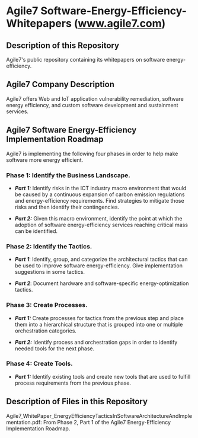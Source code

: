 # Agile7 Software-Energy-Efficiency-Whitepapers (www.agile7.com)

Description of this Repository
------------------------------
Agile7's public repository containing its whitepapers on software energy-efficiency.

Agile7 Company Description
-------------------------
Agile7 offers Web and IoT application vulnerability remediation, software energy efficiency, and custom software development and sustainment services.

Agile7 Software Energy-Efficiency Implementation Roadmap
--------------------------------------------------------
Agile7 is implementing the following four phases in order to help make software more energy efficient.

### Phase 1: Identify the Business Landscape.
- ***Part 1:*** Identify risks in the ICT industry macro environment that would be caused by a continuous expansion of carbon emission regulations and energy-efficiency requirements. Find strategies to mitigate those risks and then identify their contingencies.

- ***Part 2:*** Given this macro environment, identify the point at which the adoption of software energy-efficiency services reaching critical mass can be identified.

### Phase 2: Identify the Tactics.
- ***Part 1***: Identify, group, and categorize the architectural tactics that can be used to improve software energy-efficiency. Give implementation suggestions in some tactics.

- ***Part 2***: Document hardware and software-specific energy-optimization tactics.

### Phase 3: Create Processes.
- ***Part 1:*** Create processes for tactics from the previous step and place them into a hierarchical structure that is grouped into one or multiple orchestration categories.

- ***Part 2:*** Identify process and orchestration gaps in order to identify needed tools for the next phase.

### Phase 4: Create Tools.
- ***Part 1:*** Identify existing tools and create new tools that are used to fulfill process requirements from the previous phase.

Description of Files in this Repository
---------------------------------------
Agile7_WhitePaper_EnergyEfficiencyTacticsInSoftwareArchitectureAndImplementation.pdf: From Phase 2, Part 1 of the Agile7 Energy-Efficiency Implementation Roadmap.
